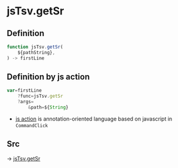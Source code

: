 # jsTsv.getSr

## Definition

```js.js
function jsTsv.getSr(
	${pathString},
) -> firstLine
```


## Definition by js action

```js.js
var=firstLine
	?func=jsTsv.getSr
	?args=
		&path=${String}
```

- [js action](#) is annotation-oriented language based on javascript in `CommandClick`



## Src

-> [jsTsv.getSr](https://github.com/puutaro/CommandClick/blob/master/app/src/main/java/com/puutaro/commandclick/fragment_lib/terminal_fragment/js_interface/tsv/JsTsv.kt#L43)



